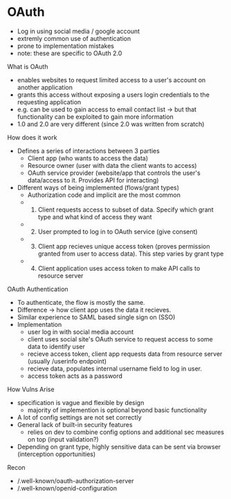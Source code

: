 # OAuth
* Log in using social media / google account
* extremly common use of authentication
* prone to implementation mistakes
* note: these are specific to OAuth 2.0

What is OAuth
* enables websites to request limited access to a user's account on another application
* grants this access without exposing a users login credentials to the requesting application
* e.g. can be used to gain access to email contact list -> but that functionality can be exploited to gain more information
* 1.0 and 2.0 are very different (since 2.0 was written from scratch)

How does it work
* Defines a series of interactions between 3 parties
   	* Client app (who wants to access the data)
   	* Resource owner (user with data the client wants to access)
   	* OAuth service provider (website/app that controls the user's data/access to it. Provides API for interacting)
* Different ways of being implemented (flows/grant types)
   	* Authorization code and implicit are the most common
   	* 1. Client requests access to subset of data. Specify which grant type and what kind of access they want
   	* 2. User prompted to log in to OAuth service (give consent)
   	* 3. Client app recieves unique access token (proves permission granted from user to access data). This step varies by grant type
   	* 4. Client application uses access token to make API calls to resource server

OAuth Authentication
* To authenticate, the flow is mostly the same.
* Difference -> how client app uses the data it recieves.
* Similar experience to SAML based single sign on (SSO)
* Implementation
   	* user log in with social media account
   	* client uses social site's OAuth service to request access to some data to identify user
   	* recieve access token, client app requests data from resource server (usually /userinfo endpoint)
   	* recieve data, populates internal username field to log in user.
   	* access token acts as a password

How Vulns Arise
* specification is vague and flexible by design
   	* majority of implemention is optional beyond basic functionality
* A lot of config settings are not set correctly
* General lack of built-in security features
   	* relies on dev to combine config options and additional sec measures on top (input validation?)
* Depending on grant type, highly sensitive data can be sent via browser (interception opportunities)

Recon
* /.well-known/oauth-authorization-server
* /.well-known/openid-configuration

